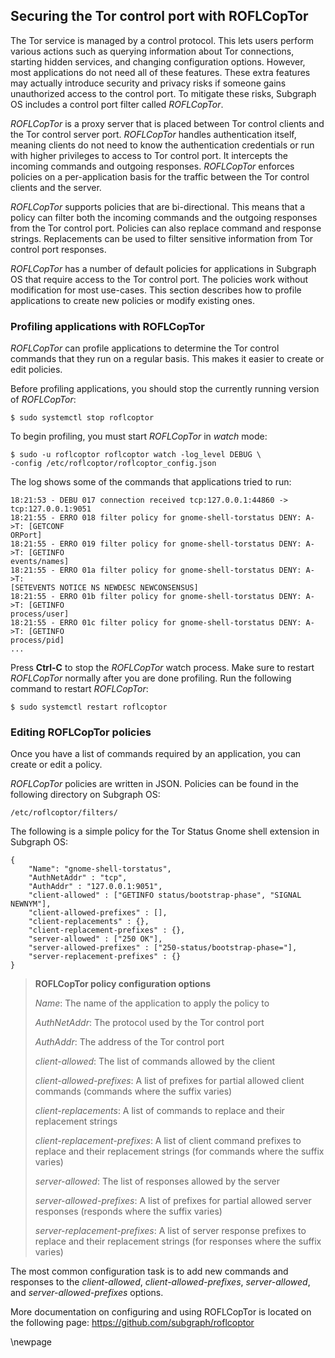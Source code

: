 ## Securing the Tor control port with ROFLCopTor

The Tor service is managed by a control protocol. This lets users perform
various actions such as querying information about Tor connections, starting
hidden services, and changing configuration options. However, most applications do not
need all of these features. These extra features may actually introduce security
and privacy risks if someone gains unauthorized access to the control port. To
mitigate these risks, Subgraph OS includes a control port filter called
*ROFLCopTor*.

*ROFLCopTor* is a proxy server that is placed between Tor control clients and the
Tor control server port. *ROFLCopTor* handles authentication itself, meaning 
clients do not need to know the authentication credentials or run with higher
privileges to access to Tor control port. It intercepts the incoming commands 
and outgoing responses. *ROFLCopTor* enforces policies on a per-application 
basis for the traffic between the Tor control clients and the server.

*ROFLCopTor* supports policies that are bi-directional. This means that a policy 
can filter both the incoming commands and the outgoing responses from the Tor 
control port. Policies can also replace command and response strings.
Replacements can be used to filter sensitive information from Tor control port
responses.

*ROFLCopTor* has a number of default policies for applications in Subgraph OS that
require access to the Tor control port. The policies work without modification
for most use-cases. This section describes how to profile applications to create
new policies or modify existing ones.

### Profiling applications with ROFLCopTor

*ROFLCopTor* can profile applications to determine the Tor control commands that
they run on a regular basis. This makes it easier to create or edit policies.

Before profiling applications, you should stop the currently running version of
*ROFLCopTor*:
```{.bash}
$ sudo systemctl stop roflcoptor
```

To begin profiling, you must start *ROFLCopTor* in *watch* mode:
```{.bash}
$ sudo -u roflcoptor roflcoptor watch -log_level DEBUG \
-config /etc/roflcoptor/roflcoptor_config.json  

```

The log shows some of the commands that applications tried to run:
```
18:21:53 - DEBU 017 connection received tcp:127.0.0.1:44860 ->
tcp:127.0.0.1:9051
18:21:55 - ERRO 018 filter policy for gnome-shell-torstatus DENY: A->T: [GETCONF
ORPort]
18:21:55 - ERRO 019 filter policy for gnome-shell-torstatus DENY: A->T: [GETINFO
events/names]
18:21:55 - ERRO 01a filter policy for gnome-shell-torstatus DENY: A->T:
[SETEVENTS NOTICE NS NEWDESC NEWCONSENSUS]
18:21:55 - ERRO 01b filter policy for gnome-shell-torstatus DENY: A->T: [GETINFO
process/user]
18:21:55 - ERRO 01c filter policy for gnome-shell-torstatus DENY: A->T: [GETINFO
process/pid]
...
```

Press **Ctrl-C** to stop the *ROFLCopTor* watch process. Make sure to restart 
*ROFLCopTor* normally after you are done profiling. Run the following command to 
restart *ROFLCopTor*:
```{.bash}
$ sudo systemctl restart roflcoptor
```

### Editing ROFLCopTor policies

Once you have a list of commands required by an application, you can create or
edit a policy.

*ROFLCopTor* policies are written in JSON. Policies can be found in the following
directory on Subgraph OS:
```
/etc/roflcoptor/filters/
```

The following is a simple policy for the Tor Status Gnome shell extension in
Subgraph OS:
```{.javascript}
{
    "Name": "gnome-shell-torstatus",
    "AuthNetAddr" : "tcp",
    "AuthAddr" : "127.0.0.1:9051",
    "client-allowed" : ["GETINFO status/bootstrap-phase", "SIGNAL NEWNYM"],
    "client-allowed-prefixes" : [],
    "client-replacements" : {},
    "client-replacement-prefixes" : {},
    "server-allowed" : ["250 OK"],
    "server-allowed-prefixes" : ["250-status/bootstrap-phase="],
    "server-replacement-prefixes" : {}
}
```

> **ROFLCopTor policy configuration options**
>
> *Name*: The name of the application to apply the policy to
>
> *AuthNetAddr*: The protocol used by the Tor control port
>
> *AuthAddr*: The address of the Tor control port
>
> *client-allowed*: The list of commands allowed by the client
>
> *client-allowed-prefixes*: A list of prefixes for partial allowed client 
>commands (commands where the suffix varies)
>
> *client-replacements*: A list of commands to replace and their replacement
> strings
>
> *client-replacement-prefixes*: A list of client command prefixes to replace 
> and their replacement strings (for commands where the suffix varies)
>
> *server-allowed*: The list of responses allowed by the server
> 
> *server-allowed-prefixes*: A list of prefixes for partial allowed server 
> responses (responds where the suffix varies)
>
> *server-replacement-prefixes*: A list of server response prefixes to replace
> and their replacement strings (for responses where the suffix varies)

The most common configuration task is to add new commands and responses to the
*client-allowed*, *client-allowed-prefixes*, *server-allowed*, and
*server-allowed-prefixes* options. 

More documentation on configuring and using ROFLCopTor is located on the
following page:
https://github.com/subgraph/roflcoptor

\newpage

